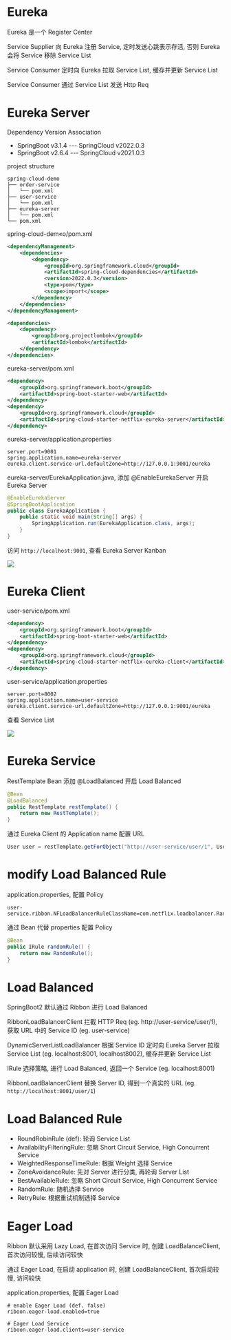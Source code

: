 # Eureka

Eureka 是一个 Register Center

Service Supplier 向 Eureka 注册 Service, 定时发送心跳表示存活, 否则 Eureka 会将 Service 移除 Service List

Service Consumer 定时向 Eureka 拉取 Service List, 缓存并更新 Service List

Service Consumer 通过 Service List 发送 Http Req

# Eureka Server

Dependency Version Association

- SpringBoot v3.1.4 --- SpringCloud v2022.0.3
- SpringBoot v2.6.4 --- SpringCloud v2021.0.3

project structure

```
spring-cloud-demo
├── order-service
│   └── pom.xml
├── user-service
│   └── pom.xml
├── eureka-server
│   └── pom.xml
└── pom.xml
```

spring-cloud-dem«o/pom.xml

```xml
<dependencyManagement>
    <dependencies>
        <dependency>
            <groupId>org.springframework.cloud</groupId>
            <artifactId>spring-cloud-dependencies</artifactId>
            <version>2022.0.3</version>
            <type>pom</type>
            <scope>import</scope>
        </dependency>
    </dependencies>
</dependencyManagement>

<dependencies>
    <dependency>
        <groupId>org.projectlombok</groupId>
        <artifactId>lombok</artifactId>
    </dependency>
</dependencies>
```

eureka-server/pom.xml

```xml
<dependency>
    <groupId>org.springframework.boot</groupId>
    <artifactId>spring-boot-starter-web</artifactId>
</dependency>
<dependency>
    <groupId>org.springframework.cloud</groupId>
    <artifactId>spring-cloud-starter-netflix-eureka-server</artifactId>
</dependency>
```

eureka-server/application.properties

```properties
server.port=9001
spring.application.name=eureka-server
eureka.client.service-url.defaultZone=http://127.0.0.1:9001/eureka
```

eureka-server/EurekaApplication.java, 添加 @EnableEurekaServer 开启 Eureka Server

```java
@EnableEurekaServer
@SpringBootApplication
public class EurekaApplication {
    public static void main(String[] args) {
        SpringApplication.run(EurekaApplication.class, args);
    }
}
```

访问 `http://localhost:9001`, 查看 Eureka Server Kanban

![](https://note-sun.oss-cn-shanghai.aliyuncs.com/image/202312241752169.png)
  
# Eureka Client

user-service/pom.xml

```xml
<dependency>
    <groupId>org.springframework.boot</groupId>
    <artifactId>spring-boot-starter-web</artifactId>
</dependency>
<dependency>
    <groupId>org.springframework.cloud</groupId>
    <artifactId>spring-cloud-starter-netflix-eureka-client</artifactId>
</dependency>
```

user-service/application.properties

```properties
server.port=8002
spring.application.name=user-service
eureka.client.service-url.defaultZone=http://127.0.0.1:9001/eureka
```

查看 Service List

![](https://note-sun.oss-cn-shanghai.aliyuncs.com/image/202312241752170.png)

# Eureka Service

RestTemplate Bean 添加 @LoadBalanced 开启 Load Balanced

```java
@Bean
@LoadBalanced
public RestTemplate restTemplate() {
    return new RestTemplate();
}
```

通过 Eureka Client 的 Application name 配置 URL

```java
User user = restTemplate.getForObject("http://user-service/user/1", User.class);
```

# modify Load Balanced Rule

application.properties, 配置 Policy

```properties
user-service.ribbon.NFLoadBalancerRuleClassName=com.netflix.loadbalancer.RandomRule
```

通过 Bean 代替 properties 配置 Policy

```java
@Bean
public IRule randomRule() {
    return new RandomRule();
}
```

# Load Balanced

SpringBoot2 默认通过 Ribbon 进行 Load Balanced

RibbonLoadBalancerClient 拦截 HTTP Req (eg. http://user-service/user/1), 获取 URL 中的 Service ID (eg. user-service)

DynamicServerListLoadBalancer 根据 Service ID 定时向 Eureka Server 拉取 Service List (eg. localhost:8001, localhost8002), 缓存并更新 Service List

IRule 选择策略, 进行 Load Balanced, 返回一个 Service (eg. localhost:8001)

RibbonLoadBalancerClient 替换 Server ID, 得到一个真实的 URL (eg. `http://localhost:8001/user/1`)

# Load Balanced Rule

- RoundRobinRule (def): 轮询 Service List
- AvailabilityFilteringRule: 忽略 Short Circuit Service, High Concurrent Service
- WeightedResponseTimeRule: 根据 Weight 选择 Service
- ZoneAvoidanceRule: 先对 Server 进行分类, 再轮询 Server List
- BestAvailableRule: 忽略 Short Circuit Service, High Concurrent Service
- RandomRule: 随机选择 Service
- RetryRule: 根据重试机制选择 Service

# Eager Load

Ribbon 默认采用 Lazy Load, 在首次访问 Service 时, 创建 LoadBalanceClient, 首次访问较慢, 后续访问较快

通过 Eager Load, 在启动 application 时, 创建 LoadBalanceClient, 首次启动较慢, 访问较快

application.properties, 配置 Eager Load

```properties
# enable Eager Load (def. false)
riboon.eager-load.enabled=true

# Eager Load Service
riboon.eager-load.clients=user-service
```

